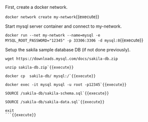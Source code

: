 First, create a docker network.

`docker network create my-network`{{execute}}


Start mysql server container and connect to my-network.

`docker run --net my-network --name=mysql -e MYSQL_ROOT_PASSWORD="12345" -p 33306:3306 -d mysql:8`{{execute}}


Setup the sakila sample database DB (if not done previously).

```
wget https://downloads.mysql.com/docs/sakila-db.zip

unzip sakila-db.zip`{{execute}}

docker cp  sakila-db/ mysql:/`{{execute}}

docker exec -it mysql mysql -u root -p12345`{{execute}}

SOURCE /sakila-db/sakila-schema.sql`{{execute}}

SOURCE /sakila-db/sakila-data.sql`{{execute}}

exit
```{{execute}}

